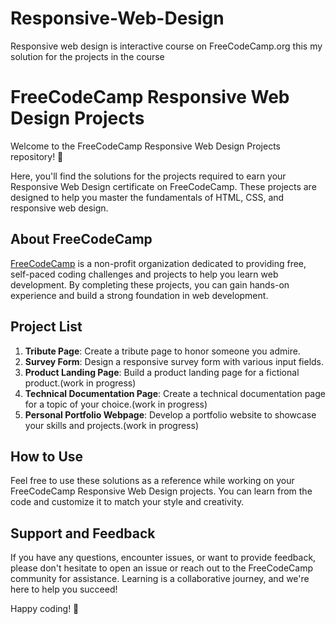 # Responsive-Web-Design
Responsive web design is interactive course on FreeCodeCamp.org this my solution for the projects in the course



# FreeCodeCamp Responsive Web Design Projects

Welcome to the FreeCodeCamp Responsive Web Design Projects repository! 🚀

Here, you'll find the solutions for the projects required to earn your Responsive Web Design certificate on FreeCodeCamp. These projects are designed to help you master the fundamentals of HTML, CSS, and responsive web design.

## About FreeCodeCamp

[FreeCodeCamp](https://www.freecodecamp.org/) is a non-profit organization dedicated to providing free, self-paced coding challenges and projects to help you learn web development. By completing these projects, you can gain hands-on experience and build a strong foundation in web development.

## Project List

1. **Tribute Page**: Create a tribute page to honor someone you admire.
2. **Survey Form**: Design a responsive survey form with various input fields.
3. **Product Landing Page**: Build a product landing page for a fictional product.(work in progress)
4. **Technical Documentation Page**: Create a technical documentation page for a topic of your choice.(work in progress)
5. **Personal Portfolio Webpage**: Develop a portfolio website to showcase your skills and projects.(work in progress)


## How to Use

Feel free to use these solutions as a reference while working on your FreeCodeCamp Responsive Web Design projects. You can learn from the code and customize it to match your style and creativity.

## Support and Feedback

If you have any questions, encounter issues, or want to provide feedback, please don't hesitate to open an issue or reach out to the FreeCodeCamp community for assistance. Learning is a collaborative journey, and we're here to help you succeed!

Happy coding! 🌟
